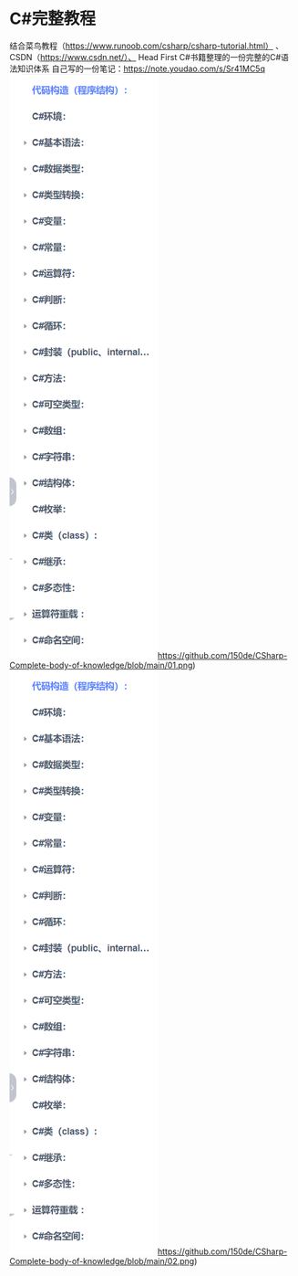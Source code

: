 # C#完整教程
结合菜鸟教程（https://www.runoob.com/csharp/csharp-tutorial.html） 、CSDN（https://www.csdn.net/）、  Head First C#书籍整理的一份完整的C#语法知识体系
自己写的一份笔记：https://note.youdao.com/s/Sr41MC5q
![目录一](https://github.com/150de/CSharp-Complete-body-of-knowledge/blob/main/01.png)https://github.com/150de/CSharp-Complete-body-of-knowledge/blob/main/01.png)
![目录二](https://github.com/150de/CSharp-Complete-body-of-knowledge/blob/main/01.png)https://github.com/150de/CSharp-Complete-body-of-knowledge/blob/main/02.png)

